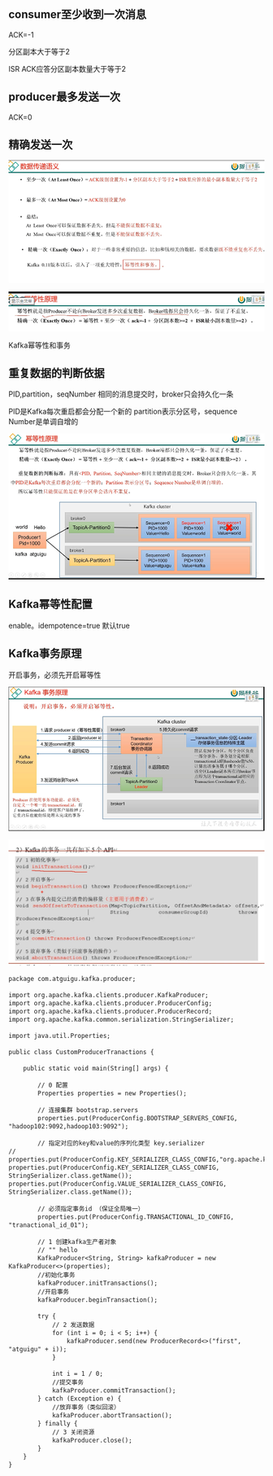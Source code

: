 consumer至少收到一次消息
---

ACK=-1

分区副本大于等于2

ISR ACK应答分区副本数量大于等于2

producer最多发送一次
---

ACK=0

精确发送一次
---

![img_32.png](img_32.png)

![img_33.png](img_33.png)

Kafka幂等性和事务

重复数据的判断依据
---

PID,partition，seqNumber 相同的消息提交时，broker只会持久化一条

PID是Kafka每次重启都会分配一个新的 partition表示分区号，sequence Number是单调自增的

![img_34.png](img_34.png)

Kafka幂等性配置
---

enable。idempotence=true 默认true

Kafka事务原理
---

开启事务，必须先开启幂等性

![img_35.png](img_35.png)


![img_36.png](img_36.png)


    package com.atguigu.kafka.producer;
    
    import org.apache.kafka.clients.producer.KafkaProducer;
    import org.apache.kafka.clients.producer.ProducerConfig;
    import org.apache.kafka.clients.producer.ProducerRecord;
    import org.apache.kafka.common.serialization.StringSerializer;
    
    import java.util.Properties;
    
    public class CustomProducerTranactions {
    
        public static void main(String[] args) {
    
            // 0 配置
            Properties properties = new Properties();
    
            // 连接集群 bootstrap.servers
            properties.put(ProducerConfig.BOOTSTRAP_SERVERS_CONFIG, "hadoop102:9092,hadoop103:9092");
    
            // 指定对应的key和value的序列化类型 key.serializer
    //        properties.put(ProducerConfig.KEY_SERIALIZER_CLASS_CONFIG,"org.apache.kafka.common.serialization.StringSerializer");
    properties.put(ProducerConfig.KEY_SERIALIZER_CLASS_CONFIG, StringSerializer.class.getName());
    properties.put(ProducerConfig.VALUE_SERIALIZER_CLASS_CONFIG, StringSerializer.class.getName());
    
            // 必须指定事务id （保证全局唯一）
            properties.put(ProducerConfig.TRANSACTIONAL_ID_CONFIG, "tranactional_id_01");
    
            // 1 创建kafka生产者对象
            // "" hello
            KafkaProducer<String, String> kafkaProducer = new KafkaProducer<>(properties);
            //初始化事务
            kafkaProducer.initTransactions();
            //开启事务
            kafkaProducer.beginTransaction();
    
            try {
                // 2 发送数据
                for (int i = 0; i < 5; i++) {
                    kafkaProducer.send(new ProducerRecord<>("first", "atguigu" + i));
                }
    
                int i = 1 / 0;
                //提交事务
                kafkaProducer.commitTransaction();
            } catch (Exception e) {
                //放弃事务（类似回滚）
                kafkaProducer.abortTransaction();
            } finally {
                // 3 关闭资源
                kafkaProducer.close();
            }
        }
    }
